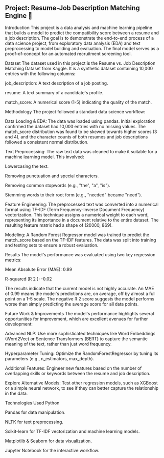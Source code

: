## Project: Resume-Job Description Matching Engine 🤖
Introduction
This project is a data analysis and machine learning pipeline that builds a model to predict the compatibility score between a resume and a job description. The goal is to demonstrate the end-to-end process of a data science project, from exploratory data analysis (EDA) and text preprocessing to model building and evaluation. The final model serves as a proof-of-concept for an automated recruitment screening tool.

Dataset
The dataset used in this project is the Resume vs. Job Description Matching Dataset from Kaggle. It is a synthetic dataset containing 10,000 entries with the following columns:

job_description: A text description of a job posting.

resume: A text summary of a candidate's profile.

match_score: A numerical score (1-5) indicating the quality of the match.

Methodology
The project followed a standard data science workflow:

Data Loading & EDA: The data was loaded using pandas. Initial exploration confirmed the dataset had 10,000 entries with no missing values. The match_score distribution was found to be skewed towards higher scores (3 and 4), and the character counts of both resumes and job descriptions followed a consistent normal distribution.

Text Preprocessing: The raw text data was cleaned to make it suitable for a machine learning model. This involved:

Lowercasing the text.

Removing punctuation and special characters.

Removing common stopwords (e.g., "the", "a", "is").

Stemming words to their root form (e.g., "needed" became "need").

Feature Engineering: The preprocessed text was converted into a numerical format using TF-IDF (Term Frequency-Inverse Document Frequency) vectorization. This technique assigns a numerical weight to each word, representing its importance in a document relative to the entire dataset. The resulting feature matrix had a shape of (20000, 869).

Modeling: A Random Forest Regressor model was trained to predict the match_score based on the TF-IDF features. The data was split into training and testing sets to ensure a robust evaluation.

Results
The model's performance was evaluated using two key regression metrics:

Mean Absolute Error (MAE): 0.99

R-squared (R 
2
 ): -0.02

The results indicate that the current model is not highly accurate. An MAE of 0.99 means the model's predictions are, on average, off by almost a full point on a 1-5 scale. The negative R 
2
  score suggests the model performs worse than simply predicting the average score for all data points.

Future Work & Improvements
The model's performance highlights several opportunities for improvement, which are excellent avenues for further development:

Advanced NLP: Use more sophisticated techniques like Word Embeddings (Word2Vec) or Sentence Transformers (BERT) to capture the semantic meaning of the text, rather than just word frequency.

Hyperparameter Tuning: Optimize the RandomForestRegressor by tuning its parameters (e.g., n_estimators, max_depth).

Additional Features: Engineer new features based on the number of overlapping skills or keywords between the resume and job description.

Explore Alternative Models: Test other regression models, such as XGBoost or a simple neural network, to see if they can better capture the relationship in the data.

Technologies Used
Python

Pandas for data manipulation.

NLTK for text preprocessing.

Scikit-learn for TF-IDF vectorization and machine learning models.

Matplotlib & Seaborn for data visualization.

Jupyter Notebook for the interactive workflow.






